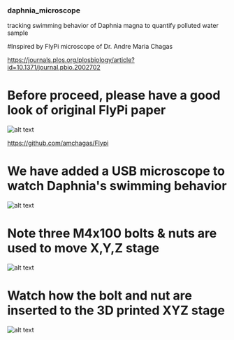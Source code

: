 ### daphnia_microscope
tracking swimming behavior of Daphnia magna to quantify polluted water  sample

#Inspired by FlyPi microscope of Dr. Andre Maria Chagas

https://journals.plos.org/plosbiology/article?id=10.1371/journal.pbio.2002702




# Before proceed, please have a good look of original FlyPi paper

![alt text](https://github.com/joyinstech/daphnia_microscope/blob/main/dr_chagas_paper.png)

https://github.com/amchagas/Flypi

# We have added a USB microscope to watch Daphnia's swimming behavior
![alt text](https://github.com/joyinstech/daphnia_microscope/blob/main/daphnia_scope1.png)

# Note three M4x100 bolts & nuts  are used to move X,Y,Z stage
![alt text](https://github.com/joyinstech/daphnia_microscope/blob/main/daphnia_scope_clear.png)

# Watch how the bolt and nut are inserted to the 3D printed XYZ stage
![alt text](https://github.com/joyinstech/daphnia_microscope/blob/main/daphnia_scope_M4x100_bolt.png)

